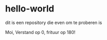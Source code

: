 # hello-world
dit is een repository die even om te proberen is 

Moi,
Verstand op 0, frituur op 180! 
